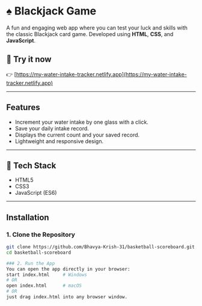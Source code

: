 # ♠️ Blackjack Game

A fun and engaging web app where you can test your luck and skills with the classic Blackjack card game. Developed using **HTML**, **CSS**, and **JavaScript**.


## 🚀 Try it now  
👉 [https://my-water-intake-tracker.netlify.app](https://my-water-intake-tracker.netlify.app)

---

## Features

- Increment your water intake by one glass with a click.
- Save your daily intake record.
- Displays the current count and your saved record.
- Lightweight and responsive design.

---

## 🔧 Tech Stack

- HTML5
- CSS3
- JavaScript (ES6)

---

## Installation

### 1. Clone the Repository
```bash
git clone https://github.com/Bhavya-Krish-31/basketball-scoreboard.git
cd basketball-scoreboard

### 2. Run the App
You can open the app directly in your browser:
start index.html     # Windows
# OR
open index.html      # macOS
# OR
just drag index.html into any browser window.

